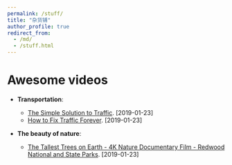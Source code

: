 ```yaml
---
permalink: /stuff/
title: "杂货铺"
author_profile: true
redirect_from:
  - /md/
  - /stuff.html
---
```


Awesome videos
=======
- **Transportation**:
  - [The Simple Solution to Traffic](https://www.youtube.com/watch?v=iHzzSao6ypE&t=5s). [2019-01-23]
  - [How to Fix Traffic Forever](https://www.youtube.com/watch?v=N4PW66_g6XA). [2019-01-23]

- **The beauty of nature**:
  - [The Tallest Trees on Earth - 4K Nature Documentary Film - Redwood National and State Parks](https://www.youtube.com/watch?v=FWi2bn40ma4&vl=en). [2019-01-23]
